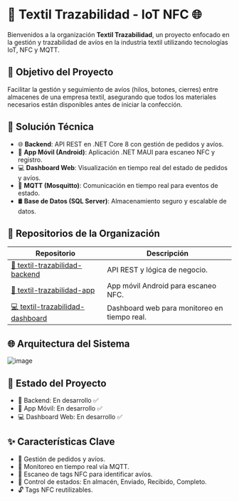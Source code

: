 # 🧵 Textil Trazabilidad - IoT NFC 🌐

Bienvenidos a la organización **Textil Trazabilidad**, un proyecto enfocado en la gestión y trazabilidad de avíos en la industria textil utilizando tecnologías IoT, NFC y MQTT.

## 🚀 Objetivo del Proyecto
Facilitar la gestión y seguimiento de avíos (hilos, botones, cierres) entre almacenes de una empresa textil, asegurando que todos los materiales necesarios están disponibles antes de iniciar la confección.

## 📌 Solución Técnica
- 🌐 **Backend**: API REST en .NET Core 8 con gestión de pedidos y avíos.
- 📱 **App Móvil (Android)**: Aplicación .NET MAUI para escaneo NFC y registro.
- 💻 **Dashboard Web**: Visualización en tiempo real del estado de pedidos y avíos.
- 📡 **MQTT (Mosquitto)**: Comunicación en tiempo real para eventos de estado.
- 🛢️ **Base de Datos (SQL Server)**: Almacenamiento seguro y escalable de datos.

## 📂 Repositorios de la Organización
| Repositorio | Descripción |
|--------------|--------------|
| [🔧 textil-trazabilidad-backend](https://github.com/tesis-I-textil-suit/textil-trazabilidad-backend) | API REST y lógica de negocio. |
| [📱 textil-trazabilidad-app](https://github.com/tesis-I-textil-suit/textil-trazabilidad-app) | App móvil Android para escaneo NFC. |
| [💻 textil-trazabilidad-dashboard](https://github.com/tesis-I-textil-suit/textil-trazabilidad-dashboard) | Dashboard web para monitoreo en tiempo real. |

## 🌐 Arquitectura del Sistema
![image](https://github.com/user-attachments/assets/aba60f83-6e60-4a20-98ce-aebc48ec47e1)

## 🚦 Estado del Proyecto
- 🚀 Backend: En desarrollo ✅
- 📱 App Móvil: En desarrollo ✅
- 💻 Dashboard Web: En desarrollo ✅

## ✨ Características Clave
- 📌 Gestión de pedidos y avíos.
- 📡 Monitoreo en tiempo real vía MQTT.
- 📱 Escaneo de tags NFC para identificar avíos.
- 🔑 Control de estados: En almacén, Enviado, Recibido, Completo.
- 🔓 Tags NFC reutilizables.
